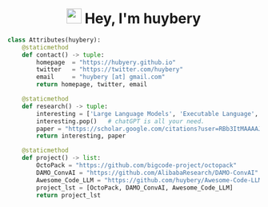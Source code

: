 <div align="center">
  <h1 align="center"> <img src="https://emojis.slackmojis.com/emojis/images/1531849430/4246/blob-sunglasses.gif?1531849430" width="30"/> Hey, I'm huybery</h1>
<!--   <h3 style="color:red;" align="center"> I'm a researcher with a strong curiosity about deep learning & nature language processing. </h3> -->

<!--  <img src="https://github.com/huybery/huybery/blob/master/bio.gif" /> -->
<!--   <img src="https://github.com/huybery/huybery/blob/master/bio.svg" /> -->


<!--  <img src="https://github.com/huybery/huybery/blob/master/nlp_x.png" /> -->
  
<!--
  <p align="center"> 
    <a href="https://pytorch.org/" target="_blank"> 
      <img src="https://www.vectorlogo.zone/logos/pytorch/pytorch-icon.svg" alt="pytorch" width="40" height="40"/> 
    </a> 
    <a href="https://flask.palletsprojects.com/" target="_blank"> 
       <img src="https://www.vectorlogo.zone/logos/pocoo_flask/pocoo_flask-icon.svg" alt="flask" width="40" height="40"/> 
    </a> 
    <a href="https://github.com/vim/vim" target="_blank"> 
       <img src="https://www.vectorlogo.zone/logos/vim/vim-icon.svg" alt="vim" width="40" height="40"/> 
    </a> 
  </p>
-->
</div>

```python
class Attributes(huybery):
    @staticmethod
    def contact() -> tuple:
        homepage  = "https://hubyery.github.io"
        twitter   = "https://twitter.com/huybery"
        email     = "huybery [at] gmail.com"
        return homepage, twitter, email

    @staticmethod
    def research() -> tuple:
        interesting = ['Large Language Models', 'Executable Language', 'Embodied Agent', 'Dialog Systems']
        interesting.pop()   # chatGPT is all your need.
        paper = "https://scholar.google.com/citations?user=RBb3ItMAAAAJ"
        return interesting, paper

    @staticmethod
    def project() -> list:
        OctoPack = "https://github.com/bigcode-project/octopack"
        DAMO_ConvAI = "https://github.com/AlibabaResearch/DAMO-ConvAI"
        Awesome_Code_LLM = "https://github.com/huybery/Awesome-Code-LLM"
        project_lst = [OctoPack, DAMO_ConvAI, Awesome_Code_LLM]
        return project_lst

```

<!-- ![ visitors ](https://visitor-badge.glitch.me/badge?page_id=huybery.huybery) -->


<!-- <img src='https://random-memer.herokuapp.com/' title="Meme" alt="Please refresh the page is the meme doesn't show up."> -->

